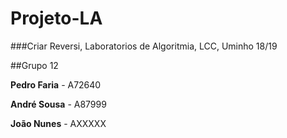 # Projeto-LA

###Criar Reversi, Laboratorios de Algoritmia, LCC, Uminho 18/19


##Grupo 12

**Pedro Faria** - A72640

**André Sousa** - A87999

**João Nunes** -  AXXXXX

